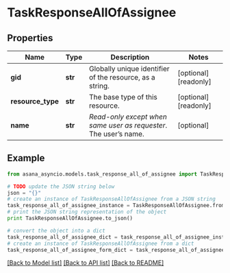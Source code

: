 # TaskResponseAllOfAssignee


## Properties

Name | Type | Description | Notes
------------ | ------------- | ------------- | -------------
**gid** | **str** | Globally unique identifier of the resource, as a string. | [optional] [readonly] 
**resource_type** | **str** | The base type of this resource. | [optional] [readonly] 
**name** | **str** | *Read-only except when same user as requester*. The user’s name. | [optional] 

## Example

```python
from asana_asyncio.models.task_response_all_of_assignee import TaskResponseAllOfAssignee

# TODO update the JSON string below
json = "{}"
# create an instance of TaskResponseAllOfAssignee from a JSON string
task_response_all_of_assignee_instance = TaskResponseAllOfAssignee.from_json(json)
# print the JSON string representation of the object
print TaskResponseAllOfAssignee.to_json()

# convert the object into a dict
task_response_all_of_assignee_dict = task_response_all_of_assignee_instance.to_dict()
# create an instance of TaskResponseAllOfAssignee from a dict
task_response_all_of_assignee_form_dict = task_response_all_of_assignee.from_dict(task_response_all_of_assignee_dict)
```
[[Back to Model list]](../README.md#documentation-for-models) [[Back to API list]](../README.md#documentation-for-api-endpoints) [[Back to README]](../README.md)


